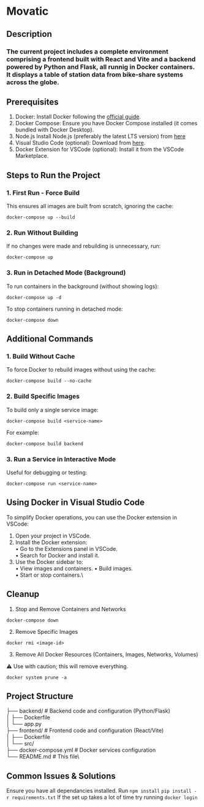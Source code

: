 # Movatic
## Description
### The current project includes a complete environment comprising a **frontend** built with **React and Vite** and a backend powered by Python and Flask, all runnig in Docker containers. It displays a table of station data from bike-share systems across the globe. 

## Prerequisites
1. Docker: Install Docker following the [official guide](https://www.docker.com/).
2. Docker Compose: Ensure you have Docker Compose installed (it comes bundled with Docker Desktop).
3. Node.js Install Node.js (preferably the latest LTS version) from [here](https://nodejs.org/en/download/package-manager/current)
4. Visual Studio Code (optional): Download from [here](https://code.visualstudio.com/download).
5. Docker Extension for VSCode (optional): Install it from the VSCode Marketplace.

## Steps to Run the Project
### 1. First Run - Force Build

This ensures all images are built from scratch, ignoring the cache:

`docker-compose up --build`

### 2. Run Without Building

If no changes were made and rebuilding is unnecessary, run:

`docker-compose up`

### 3. Run in Detached Mode (Background)

To run containers in the background (without showing logs):

`docker-compose up -d`

To stop containers running in detached mode:

`docker-compose down`

## Additional Commands

### 1. Build Without Cache

To force Docker to rebuild images without using the cache:

`docker-compose build --no-cache`

### 2. Build Specific Images

To build only a single service image:

`docker-compose build <service-name>`

For example:

`docker-compose build backend`

### 3. Run a Service in Interactive Mode

Useful for debugging or testing:

`docker-compose run <service-name>`

## Using Docker in Visual Studio Code

To simplify Docker operations, you can use the Docker extension in VSCode:
1. Open your project in VSCode.
2. Install the Docker extension:\
• Go to the Extensions panel in VSCode.\
• Search for Docker and install it.
3. Use the Docker sidebar to:\
• View images and containers.
• Build images.\
• Start or stop containers.\

## Cleanup

1. Stop and Remove Containers and Networks

`docker-compose down`

2. Remove Specific Images

`docker rmi <image-id>`

3. Remove All Docker Resources (Containers, Images, Networks, Volumes)

⚠️ Use with caution; this will remove everything.

`docker system prune -a`

## Project Structure

├── backend/         # Backend code and configuration (Python/Flask)\
│   ├── Dockerfile\
│   └── app.py\
├── frontend/        # Frontend code and configuration (React/Vite)\
│   ├── Dockerfile\
│   └── src/\
├── docker-compose.yml  # Docker services configuration\
└── README.md           # This file\

## Common Issues & Solutions
Ensure you have all dependancies installed. Run
`npm install`
`pip install -r requirements.txt`
If the set up takes a lot of time try running
`docker login`
